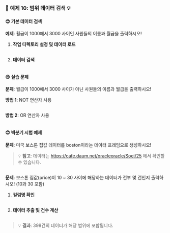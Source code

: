 ### 🎯 예제 10: 범위 데이터 검색 💡

#### **😊 기본 데이터 검색**

**예제**: 월급이 1000에서 3000 사이인 사원들의 이름과 월급을 출력하시오!

1. **작업 디렉토리 설정 및 데이터 로드**
```r

```

2. **데이터 검색**
```r

```

#### **😊 실습 문제**

**문제**: 월급이 1000에서 3000 사이가 아닌 사원들의 이름과 월급을 출력하시오!

**방법 1**: NOT 연산자 사용
```r

```

**방법 2**: OR 연산자 사용
```r

```

#### **😊 빅분기 시험 예제**

**문제**: 미국 보스톤 집값 데이터를 boston이라는 데이터 프레임으로 생성하시오!
> 💡 **참고**: 데이터는 https://cafe.daum.net/oracleoracle/Soei/25 에서 확인할 수 있습니다.

```r

```

**문제**: 보스톤 집값(price)이 10 ~ 30 사이에 해당하는 데이터가 전부 몇 건인지 출력하시오! (10과 30 포함)

1. **컬럼명 확인**
```r

```

2. **데이터 추출 및 건수 계산**
```r

```

> 💡 **결과**: 398건의 데이터가 해당 범위에 포함됩니다.
